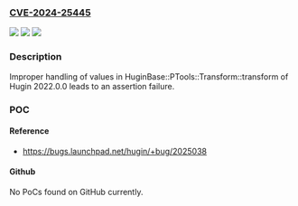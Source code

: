 ### [CVE-2024-25445](https://cve.mitre.org/cgi-bin/cvename.cgi?name=CVE-2024-25445)
![](https://img.shields.io/static/v1?label=Product&message=n%2Fa&color=blue)
![](https://img.shields.io/static/v1?label=Version&message=n%2Fa&color=blue)
![](https://img.shields.io/static/v1?label=Vulnerability&message=n%2Fa&color=brighgreen)

### Description

Improper handling of values in HuginBase::PTools::Transform::transform of Hugin 2022.0.0 leads to an assertion failure.

### POC

#### Reference
- https://bugs.launchpad.net/hugin/+bug/2025038

#### Github
No PoCs found on GitHub currently.

